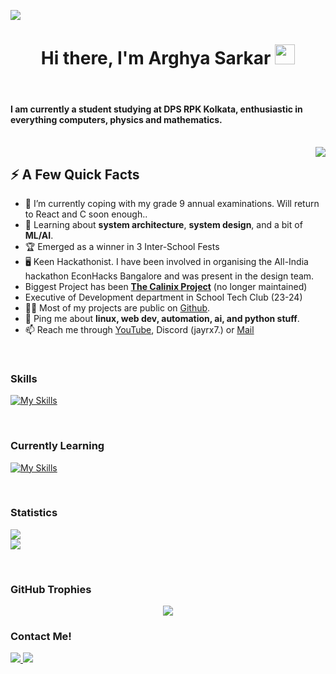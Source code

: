 [![](https://stars.medv.io/Naereen/badges.svg)](https://stars.medv.io/arghyagod-coder)
<h1 align="center">Hi there, I'm <a" target="_blank">Arghya Sarkar</a> <img
src="https://github.com/blackcater/blackcater/raw/main/images/Hi.gif" height="32" /></h1>

<br />

<h4>I am currently a student studying at DPS RPK Kolkata, enthusiastic in everything computers, physics and mathematics.</h4>

<br />

<img align="right" src="https://media1.giphy.com/media/13HgwGsXF0aiGY/giphy.gif" />
<h2>⚡️ A Few Quick Facts</h2>
<ul>
<li>🔭 I’m currently coping with my grade 9 annual examinations. Will return to React and C soon enough.</a>.</li>
<li>🧐 Learning about <strong>system architecture</strong>, <strong>system design</strong>, and a bit of <strong>ML/AI</strong>.</li>
<li>🏆 Emerged as a winner in 3 Inter-School Fests</li>
<li>🖥️ Keen Hackathonist. I have been involved in organising the All-India hackathon EconHacks Bangalore and was present in the design team.</li>
<li>Biggest Project has been <strong><a href="https://github.com/Calinix-Team">The Calinix Project</a></strong> (no longer maintained)</li>
<li>Executive of Development department in School Tech Club (23-24)</li> 
<li>👨‍💻 Most of my projects are public on <a href="https://github.com/arghyagod-coder">Github</a>.</li>
<li>💬 Ping me about <strong>linux, web dev, automation, ai, and python stuff</strong>.</li>
<li>
📫 Reach me through <a href="https://www.youtube.com/channel/UCyyXcHm8UswsF0cjOX6fMng">YouTube</a>,  Discord (jayrx7.) or <a href="mailto:arghyasarkar.nolan@gmail.com">Mail</a> 
</li>

</ul>

<br>


### Skills
[![My Skills](https://skillicons.dev/icons?i=python,html,css,atom,bash,bootstrap,blender,c,cpp,codepen,js,devto,bots,discord,flask,git,github,gitlab,githubactions,go,instagram,java,linux,linkedin,md,mysql,neovim,nodejs,qt,replit,sass,sqlite,stackoverflow,selenium,twitter,vercel,vim,vscode,figma)](https://skillicons.dev)


<br>


### Currently Learning

[![My Skills](https://skillicons.dev/icons?i=react,mongodb,express,firebase)](https://skillicons.dev)

<br>



### Statistics

![](https://github-readme-stats.vercel.app/api?username=arghyagod-coder&theme=graywhite&hide_border=false&include_all_commits=false&count_private=true)<br/>
![](https://github-readme-stats.vercel.app/api/top-langs/?username=arghyagod-coder&theme=graywhite&hide_border=false&include_all_commits=false&count_private=true&layout=compact&hide=html,css)


<!-- [![Anurag's github stats](https://github-readme-stats.vercel.app/api?username=arghyagod-coder&hide=issues&theme=dracula)](https://github.com/anuraghazra/github-readme-stats)
[![Top Langs](https://github-readme-stats.vercel.app/api/top-langs/?username=arghyagod-coder&theme=dracula)](https://github.com/anuraghazra/github-readme-stats)
 -->


<br>

### GitHub Trophies
<div align="center">
<img src="https://github-profile-trophy.vercel.app/?username=arghyagod-coder&theme=dracula&title=MultiLanguage,Repositories,Stars">
 </div>

### Contact Me!

<a href="https://discordapp.com/users/794984520712847390">
  <img src="https://raw.githubusercontent.com/fenix-hub/ColoredBadges/master/svg/social/discord.svg">
</a><a href="hmailto:arghyasarkar.nolan@gmail.com">
  <img src="https://raw.githubusercontent.com/fenix-hub/ColoredBadges/master/svg/social/gmail.svg">
 </a>

<br>
